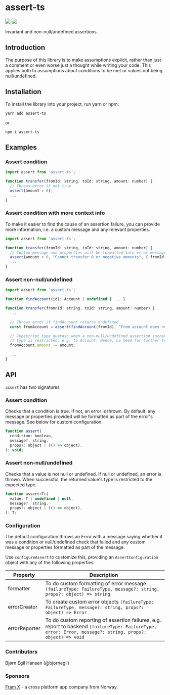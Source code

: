 # assert-ts

<a href="https://www.npmjs.com/package/assert-ts">
  <img src="https://img.shields.io/npm/v/assert-ts.svg?style=flat-square">
</a>
<a href="https://opensource.org/licenses/ISC"><img src="https://img.shields.io/badge/License-ISC-blue.svg"></a>

Invariant and non-null/undefined assertions.

## Introduction

The purpose of this library is to make assumptions explicit, rather than just a comment or even worse just a thought while writing your code. This applies both to assumptions about conditions to be met or values not being null/undefined.

## Installation

To install the library into your project, run yarn or npm:

`yarn add assert-ts`

or

`npm i assert-ts`

## Examples

### Assert condition

```javascript
import assert from 'assert-ts';

function transfer(fromId: string, toId: string, amount: number) {
  // Throws error if not true
  assert(amount > 0);
  ...
}

```

### Assert condition with more context info

To make it easier to find the cause of an assertion failure, you can provide more information, i.e. a custom message and any relevant properties.

```javascript
import assert from 'assert-ts';

function transfer(fromId: string, toId: string, amount: number) {
  // Custom message and properties will be formatted into error message
  assert(amount > 0, "Cannot transfer 0 or negative amounts", { fromId, toId, ammount });
  ...
}

```

### Assert non-null/undefined

```javascript
import assert from 'assert-ts';

function findAccount(id): Account | undefined { ... }

function transfer(fromnId: string, toId: string, amount: number) {
  ...

  // Throws error if findAccount returns undefined
  const fromAccount = assert(findAccount(fromId), "From account does not exist", { fromId});

  // Typescript type guards: when a non-null/undefined assertion succeeds,
  // type is restricted, e.g. to Account. Hence, no need for further testing of undefined/null
  fromAccount.amount -= amount;

  ...
}

```

## API

`assert` has two signatures

### Assert condition

Checks that a condition is true. If not, an error is thrown. By default, any message or properties provided will be formatted as part of the error's message. See below for custom configuration.


```javascript
function assert(
  condition: boolean,
  message?: string,
  props?: object | (() => object),
): void;
```
### Assert non-null/undefined

Checks that a value is not null or undefined. If null or undefined, an error is thrown. When successful, the returned value's type is restricted to the expected type.

```javascript
function assert<T>(
  value: T | undefined | null,
  message?: string,
  props?: object | (() => object),
): T;
```
### Configuration

The default configuration throws an Error with a message saying whether it was a condition or null/undefined check that failed and any custom message or properties formatted as part of the message.

Use `configureAssert` to customize this, providing an `AssertConfiguration` object with any of the following properties:

| Property | Description |
|----------|-------------|
| formatter| To do custom formatting of error message  ```(failureType: FailureType, message?: string,  props?: object) => string``` |
| errorCreator| To create custom error objects ```(failureType: FailureType, message?: string, props?: object) => Error``` |
| errorReporter| To do custom reporting of assertion failures, e.g. report to backend ```(failureType: FailureType, error: Error, message?: string, props?: object) => void``` |


### Contributors
Bjørn Egil Hansen (@bjornegil)

### Sponsors
[Fram X](https://framx.no) - a cross platform app company from Norway. 
